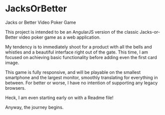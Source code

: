 # JacksOrBetter
Jacks or Better Video Poker Game

This project is intended to be an AngularJS version of the classic Jacks-or-Better video poker game as a web application.

My tendency is to immediately shoot for a product with all the bells and whistles and a beautiful interface right out of the gate. This time, I am focused on achieving basic functionality before adding even the first card image.

This game is fully responsive, and will be playable on the smallest smartphone and the largest monitor, smoothly translating for everything in between. For better or worse, I have no intention of supporting any legacy browsers.

Heck, I am even starting early on with a Readme file!

Anyway, the journey begins.
